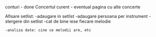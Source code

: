 conturi - done
Concertul curent - eventual pagina cu alte concerte

Afisare setlist:
    -adaugare in setlist
        -adaugare persoana per instrument
    -stergere din setlist
    -cat de bine iese fiecare melodie
    
    -analiza date: cine ce melodii are, etc
